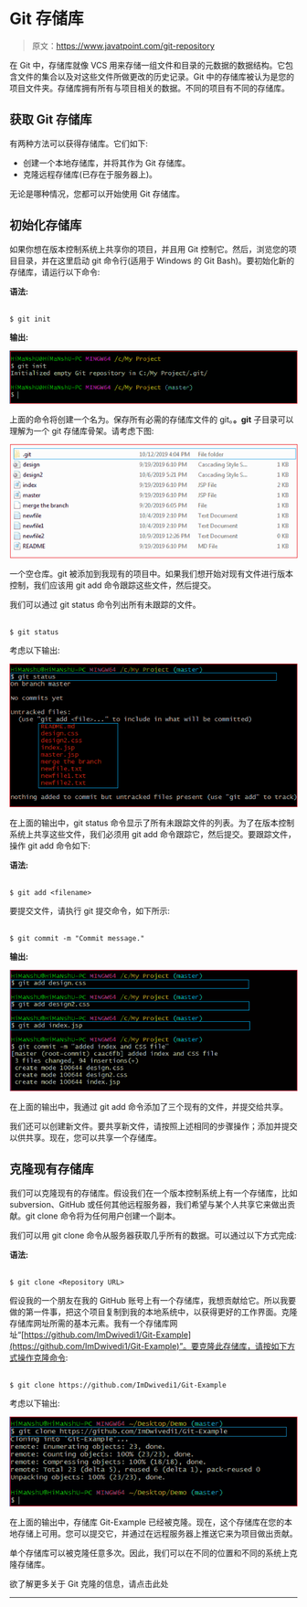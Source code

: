 # Git 存储库

> 原文：<https://www.javatpoint.com/git-repository>

在 Git 中，存储库就像 VCS 用来存储一组文件和目录的元数据的数据结构。它包含文件的集合以及对这些文件所做更改的历史记录。Git 中的存储库被认为是您的项目文件夹。存储库拥有所有与项目相关的数据。不同的项目有不同的存储库。

## 获取 Git 存储库

有两种方法可以获得存储库。它们如下:

*   创建一个本地存储库，并将其作为 Git 存储库。
*   克隆远程存储库(已存在于服务器上)。

无论是哪种情况，您都可以开始使用 Git 存储库。

## 初始化存储库

如果你想在版本控制系统上共享你的项目，并且用 Git 控制它。然后，浏览您的项目目录，并在这里启动 git 命令行(适用于 Windows 的 Git Bash)。要初始化新的存储库，请运行以下命令:

**语法:**

```

$ git init

```

**输出:**

![Git Repository](img/2762fd6f484d2efdbf5a1ff383dc8af9.png)

上面的命令将创建一个名为。保存所有必需的存储库文件的 git。**。git** 子目录可以理解为一个 git 存储库骨架。请考虑下图:

![Git Repository](img/27f03f8f64c47ff793baaf19849290f6.png)

一个空仓库。git 被添加到我现有的项目中。如果我们想开始对现有文件进行版本控制，我们应该用 git add 命令跟踪这些文件，然后提交。

我们可以通过 git status 命令列出所有未跟踪的文件。

```

$ git status

```

考虑以下输出:

![Git Repository](img/b6b9890dafc1ba47a5501a5136272af8.png)

在上面的输出中，git status 命令显示了所有未跟踪文件的列表。为了在版本控制系统上共享这些文件，我们必须用 git add 命令跟踪它，然后提交。要跟踪文件，操作 git add 命令如下:

**语法:**

```

$ git add <filename>

```

要提交文件，请执行 git 提交命令，如下所示:

```

$ git commit -m "Commit message."

```

**输出:**

![Git Repository](img/4b8820ac374f375c5f8d393bba60e6c6.png)

在上面的输出中，我通过 git add 命令添加了三个现有的文件，并提交给共享。

我们还可以创建新文件。要共享新文件，请按照上述相同的步骤操作；添加并提交以供共享。现在，您可以共享一个存储库。

## 克隆现有存储库

我们可以克隆现有的存储库。假设我们在一个版本控制系统上有一个存储库，比如 subversion、GitHub 或任何其他远程服务器，我们希望与某个人共享它来做出贡献。git clone 命令将为任何用户创建一个副本。

我们可以用 git clone 命令从服务器获取几乎所有的数据。可以通过以下方式完成:

**语法:**

```

$ git clone <Repository URL>

```

假设我的一个朋友在我的 GitHub 账号上有一个存储库，我想贡献给它。所以我要做的第一件事，把这个项目复制到我的本地系统中，以获得更好的工作界面。克隆存储库网址所需的基本元素。我有一个存储库网址“[https://github.com/ImDwivedi1/Git-Example](https://github.com/ImDwivedi1/Git-Example)”。要克隆此存储库，请按如下方式操作克隆命令:

```

$ git clone https://github.com/ImDwivedi1/Git-Example

```

考虑以下输出:

![Git Repository](img/42be7d6deeb5c2887888a6b4d15dd048.png)

在上面的输出中，存储库 Git-Example 已经被克隆。现在，这个存储库在您的本地存储上可用。您可以提交它，并通过在远程服务器上推送它来为项目做出贡献。

单个存储库可以被克隆任意多次。因此，我们可以在不同的位置和不同的系统上克隆存储库。

欲了解更多关于 Git 克隆的信息，请点击此处

* * *
